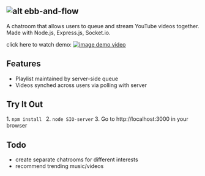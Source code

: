 ![alt ebb-and-flow](https://github.com/cidouchi/ebb-and-flow/tree/master/public/images/brand.png)
---
A chatroom that allows users to queue and stream YouTube videos together.
Made with Node.js, Express.js, Socket.io.

click here to watch demo:
[![image demo video](https://thumbs.gfycat.com/GlaringRawAphid-size_restricted.gif)](https://www.youtube.com/watch?v=SHUx-poh2LI)

__Features__
---
* Playlist maintained by server-side queue
* Videos synched across users via polling with server

__Try It Out__
---
1.&nbsp;```npm install ```
2.&nbsp;```node SIO-server```
3.&nbsp;Go to http://localhost:3000 in your browser

__Todo__
---
* create separate chatrooms for different interests
* recommend trending music/videos